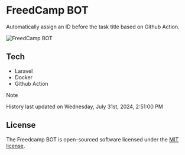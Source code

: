 # FreedCamp BOT

Automatically assign an ID before the task title based on Github Action.

![FreedCamp BOT](https://repository-images.githubusercontent.com/737932867/7d34798b-2680-471c-b089-a78a718d3d6a)

## Tech

- Laravel
- Docker
- Github Action

> [!NOTE]  
> History last updated on Wednesday, July 31st, 2024, 2:51:00 PM

## License

The Freedcamp BOT is open-sourced software licensed under the [MIT license](https://opensource.org/licenses/MIT).
